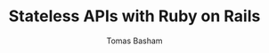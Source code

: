 ---
layout: post
title: Stateless APIs with Ruby on Rails
tags:
  - technology
  - web
  - SPA
author: Tomas Basham
comments: true
---